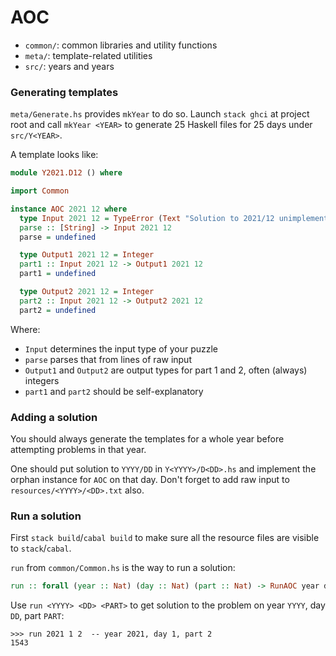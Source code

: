 # AOC

* `common/`: common libraries and utility functions
* `meta/`: template-related utilities
* `src/`: years and years

### Generating templates

`meta/Generate.hs` provides `mkYear` to do so.
Launch `stack ghci` at project root and call `mkYear <YEAR>`
to generate 25 Haskell files for 25 days under `src/Y<YEAR>`.

A template looks like:

```haskell
module Y2021.D12 () where

import Common

instance AOC 2021 12 where
  type Input 2021 12 = TypeError (Text "Solution to 2021/12 unimplemented")
  parse :: [String] -> Input 2021 12
  parse = undefined

  type Output1 2021 12 = Integer
  part1 :: Input 2021 12 -> Output1 2021 12
  part1 = undefined

  type Output2 2021 12 = Integer
  part2 :: Input 2021 12 -> Output2 2021 12
  part2 = undefined
```

Where:
* `Input` determines the input type of your puzzle
* `parse` parses that from lines of raw input
* `Output1` and `Output2` are output types for part 1 and 2, often (always) integers
* `part1` and `part2` should be self-explanatory

### Adding a solution

You should always generate the templates for a whole year
before attempting problems in that year.

One should put solution to `YYYY/DD` in `Y<YYYY>/D<DD>.hs`
and implement the orphan instance for `AOC` on that day.
Don't forget to add raw input to `resources/<YYYY>/<DD>.txt`
also.

### Run a solution

First `stack build`/`cabal build` 
to make sure all the resource files
are visible to `stack`/`cabal`.

`run` from `common/Common.hs` is the way to run a solution:

```haskell
run :: forall (year :: Nat) (day :: Nat) (part :: Nat) -> RunAOC year day part => IO (OutputOn year day part)
```

Use `run <YYYY> <DD> <PART>` to get solution
to the problem on year `YYYY`, day `DD`, part `PART`:

```
>>> run 2021 1 2  -- year 2021, day 1, part 2
1543
```
